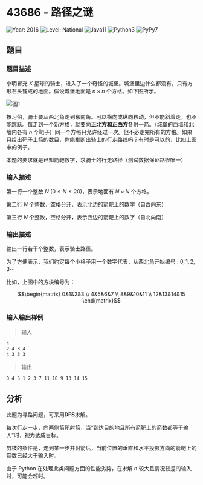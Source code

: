 # 43686 - 路径之谜

![Year: 2016](https://img.shields.io/badge/Year-2016-white)
![Level: National](https://img.shields.io/badge/Level-National-purple)
![Java11](https://img.shields.io/badge/Java11-AC-green)
![Python3](https://img.shields.io/badge/Python3-TLE-yellow)
![PyPy7](https://img.shields.io/badge/PyPy7-AC-green)

## 题目

### 题目描述

小明冒充 $X$ 星球的骑士，进入了一个奇怪的城堡。城堡里边什么都没有，只有方形石头铺成的地面。假设城堡地面是 $n \times n$ 个方格。如下图所示。

![图1](Image1.png)

按习俗，骑士要从西北角走到东南角。可以横向或纵向移动，但不能斜着走，也不能跳跃。每走到一个新方格，就要向**正北方和正西方**各射一箭。（城堡的西墙和北墙内各有 $n$ 个靶子）同一个方格只允许经过一次。但不必走完所有的方格。如果只给出靶子上箭的数目，你能推断出骑士的行走路线吗？有时是可以的，比如上图中的例子。

本题的要求就是已知箭靶数字，求骑士的行走路径（测试数据保证路径唯一）

### 输入描述

第一行一个整数 $N$ ($0 \leq N \leq 20$)，表示地面有 $N \times N$ 个方格。

第二行 $N$ 个整数，空格分开，表示北边的箭靶上的数字（自西向东）

第三行 $N$ 个整数，空格分开，表示西边的箭靶上的数字（自北向南）

### 输出描述

输出一行若干个整数，表示骑士路径。

为了方便表示，我们约定每个小格子用一个数字代表，从西北角开始编号 :
$0,1,2,3 \cdots$

比如，上图中的方块编号为：

```math
\begin{matrix}
0&1&2&3 \\
4&5&6&7 \\
8&9&10&11 \\
12&13&14&15
\end{matrix}
```

### 输入输出样例

> 输入

```txt
4
2 4 3 4
4 3 3 3
```

> 输出

```txt
0 4 5 1 2 3 7 11 10 9 13 14 15
```

## 分析

此题为寻路问题，可采用**DFS**求解。

每次行走一步，向两侧箭靶射箭，当“到达目的地且所有箭靶上的箭数都等于输入”时，视为达成目标。

剪枝的条件是，走到某一步并射箭后，当前位置的垂直和水平投影方向的箭靶上的箭数已经大于输入时。

由于 Python 在处理此类问题方面的性能劣势，在求解 $n$ 较大且情况较差的输入时，可能会超时。
